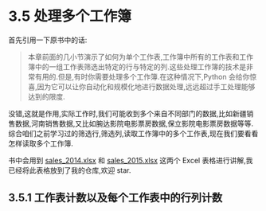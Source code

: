 # 3.5 处理多个工作簿

首先引用一下原书中的话:

> 本章前面的几小节演示了如何为单个工作表,工作簿中所有的工作表和工作簿中的一组工作表筛选出特定的行与特定的列.这些处理工作簿的技术是非常有用的.但是,有时你需要处理多个工作簿.在这种情况下,Python 会给你惊喜,因为它可以让你自动化和规模化地进行数据处理,远远超过手工处理能够达到的限度.

没错,这就是作用,实际工作时,我们可能收到多个来自不同部门的数据,比如新疆销售数据,河南销售数据,又比如腕达影院电影票房数据,保立影院电影票房数据等等.综合咱们之前学习过的筛选行,筛选列,读取工作簿中的多个工作表,现在我们要看看怎样读取多个工作簿.

书中会用到 [sales_2014.xlsx](https://github.com/wyqdgggfk/Python-Data-Analyze/blob/master/第%203%20章所需资料/sales_2014.xlsx) 和 [sales_2015.xlsx](https://github.com/wyqdgggfk/Python-Data-Analyze/blob/master/第%203%20章所需资料/sales_2015.xlsx) 这两个 Excel 表格进行讲解,我已经将此表格放到了我的仓库,欢迎 star.

## 3.5.1 工作表计数以及每个工作表中的行列计数